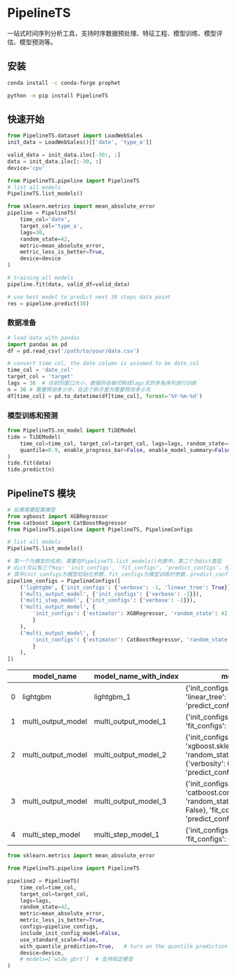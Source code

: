 # PipelineTS

一站式时间序列分析工具，支持时序数据预处理、特征工程、模型训练、模型评估、模型预测等。

## 安装

```bash
conda install -c conda-forge prophet

python -m pip install PipelineTS
```

## 快速开始

```python
from PipelineTS.dataset import LoadWebSales
init_data = LoadWebSales()[['date', 'type_a']]

valid_data = init_data.iloc[-30:, :]
data = init_data.iloc[:-30, :]
device='cpu'

from PipelineTS.pipeline import PipelineTS
# list all models
PipelineTS.list_models()

from sklearn.metrics import mean_absolute_error
pipeline = PipelineTS(
    time_col='date', 
    target_col='type_a', 
    lags=30, 
    random_state=42, 
    metric=mean_absolute_error, 
    metric_less_is_better=True,
    device=device
)

# training all models
pipeline.fit(data, valid_df=valid_data)

# use best model to predict next 30 steps data point
res = pipeline.predict(30)

```

### 数据准备

```python
# load data with pandas
import pandas as pd
df = pd.read_csv('/path/to/your/data.csv')

# convert time col, the date column is assumed to be date_col
time_col = 'date_col'
target_col = 'target'
lags = 30  # 往前的窗口大小，数据将会被切割成lags天的多条序列进行训练
n = 30 # 需要预测多少步，在这个例子里为需要预测多少天
df[time_col] = pd.to_datetime(df[time_col], format='%Y-%m-%d')

```

### 模型训练和预测

```python
from PipelineTS.nn_model import TiDEModel
tide = TiDEModel(
    time_col=time_col, target_col=target_col, lags=lags, random_state=42, 
    quantile=0.9, enable_progress_bar=False, enable_model_summary=False
)
tide.fit(data)
tide.predict(n)
```

## PipelineTS 模块
```python
# 如果需要配置模型
from xgboost import XGBRegressor
from catboost import CatBoostRegressor
from PipelineTS.pipeline import PipelineTS, PipelineConfigs

# list all models
PipelineTS.list_models()

# 第一个为模型的名称，需要在PipelineTS.list_models()列表中，第二个为dict类型
# dict可以有三个key: 'init_configs', 'fit_configs', 'predict_configs'，也可以任意一个，剩余的会自动补全为默认参数
# 其中init_configs为模型初始化参数，fit_configs为模型训练时参数，predict_configs为模型预测时参数
pipeline_configs = PipelineConfigs([
    ('lightgbm', {'init_configs': {'verbose': -1, 'linear_tree': True}}),
    ('multi_output_model', {'init_configs': {'verbose': -1}}),
    ('multi_step_model', {'init_configs': {'verbose': -1}}),
    ('multi_output_model', {
        'init_configs': {'estimator': XGBRegressor, 'random_state': 42, 'kwargs':{'verbosity':0}}
        }
    ),
    ('multi_output_model', {
        'init_configs': {'estimator': CatBoostRegressor, 'random_state': 42, 'verbose': False}
        }
    ),
])
```
<table>
<thead>
<tr><th style="text-align: right;">  </th><th>model_name        </th><th>model_name_with_index  </th><th>model_configs                                                                                                                                                    </th></tr>
</thead>
<tbody>
<tr><td style="text-align: right;"> 0</td><td>lightgbm          </td><td>lightgbm_1             </td><td>{&#x27;init_configs&#x27;: {&#x27;verbose&#x27;: -1, &#x27;linear_tree&#x27;: True}, &#x27;fit_configs&#x27;: {}, &#x27;predict_configs&#x27;: {}}                                                                 </td></tr>
<tr><td style="text-align: right;"> 1</td><td>multi_output_model</td><td>multi_output_model_1   </td><td>{&#x27;init_configs&#x27;: {&#x27;verbose&#x27;: -1}, &#x27;fit_configs&#x27;: {}, &#x27;predict_configs&#x27;: {}}                                                                                      </td></tr>
<tr><td style="text-align: right;"> 2</td><td>multi_output_model</td><td>multi_output_model_2   </td><td>{&#x27;init_configs&#x27;: {&#x27;estimator&#x27;: &lt;class &#x27;xgboost.sklearn.XGBRegressor&#x27;&gt;, &#x27;random_state&#x27;: 42, &#x27;kwargs&#x27;: {&#x27;verbosity&#x27;: 0}}, &#x27;fit_configs&#x27;: {}, &#x27;predict_configs&#x27;: {}}</td></tr>
<tr><td style="text-align: right;"> 3</td><td>multi_output_model</td><td>multi_output_model_3   </td><td>{&#x27;init_configs&#x27;: {&#x27;estimator&#x27;: &lt;class &#x27;catboost.core.CatBoostRegressor&#x27;&gt;, &#x27;random_state&#x27;: 42, &#x27;verbose&#x27;: False}, &#x27;fit_configs&#x27;: {}, &#x27;predict_configs&#x27;: {}}       </td></tr>
<tr><td style="text-align: right;"> 4</td><td>multi_step_model  </td><td>multi_step_model_1     </td><td>{&#x27;init_configs&#x27;: {&#x27;verbose&#x27;: -1}, &#x27;fit_configs&#x27;: {}, &#x27;predict_configs&#x27;: {}}                                                                                      </td></tr>
</tbody>
</table>

```python
from sklearn.metrics import mean_absolute_error

from PipelineTS.pipeline import PipelineTS

pipeline2 = PipelineTS(
    time_col=time_col, 
    target_col=target_col, 
    lags=lags, 
    random_state=42, 
    metric=mean_absolute_error, 
    metric_less_is_better=True,
    configs=pipeline_configs,
    include_init_config_model=False,
    use_standard_scale=False,
    with_quantile_prediction=True,   # turn on the quantile prediction switch, if you like
    device=device,
    # models=['wide_gbrt']  # 支持指定模型
)
```